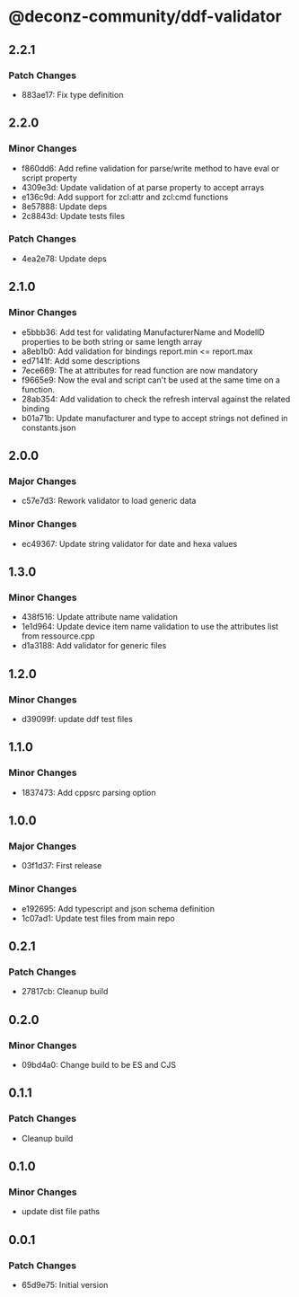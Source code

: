 # @deconz-community/ddf-validator

## 2.2.1

### Patch Changes

- 883ae17: Fix type definition

## 2.2.0

### Minor Changes

- f860dd6: Add refine validation for parse/write method to have eval or script property
- 4309e3d: Update validation of at parse property to accept arrays
- e136c9d: Add support for zcl:attr and zcl:cmd functions
- 8e57888: Update deps
- 2c8843d: Update tests files

### Patch Changes

- 4ea2e78: Update deps

## 2.1.0

### Minor Changes

- e5bbb36: Add test for validating ManufacturerName and ModelID properties to be both string or same length array
- a8eb1b0: Add validation for bindings report.min <= report.max
- ed7141f: Add some descriptions
- 7ece669: The at attributes for read function are now mandatory
- f9665e9: Now the eval and script can't be used at the same time on a function.
- 28ab354: Add validation to check the refresh interval against the related binding
- b01a71b: Update manufacturer and type to accept strings not defined in constants.json

## 2.0.0

### Major Changes

- c57e7d3: Rework validator to load generic data

### Minor Changes

- ec49367: Update string validator for date and hexa values

## 1.3.0

### Minor Changes

- 438f516: Update attribute name validation
- 1e1d964: Update device item name validation to use the attributes list from ressource.cpp
- d1a3188: Add validator for generic files

## 1.2.0

### Minor Changes

- d39099f: update ddf test files

## 1.1.0

### Minor Changes

- 1837473: Add cppsrc parsing option

## 1.0.0

### Major Changes

- 03f1d37: First release

### Minor Changes

- e192695: Add typescript and json schema definition
- 1c07ad1: Update test files from main repo

## 0.2.1

### Patch Changes

- 27817cb: Cleanup build

## 0.2.0

### Minor Changes

- 09bd4a0: Change build to be ES and CJS

## 0.1.1

### Patch Changes

- Cleanup build

## 0.1.0

### Minor Changes

- update dist file paths

## 0.0.1

### Patch Changes

- 65d9e75: Initial version
